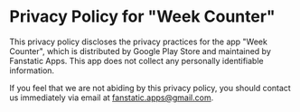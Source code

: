 # Privacy Policy for "Week Counter"
This privacy policy discloses the privacy practices for the app "Week Counter", which is distributed by Google Play Store and maintained by Fanstatic Apps. This app does not collect any personally identifiable information.

If you feel that we are not abiding by this privacy policy, you should contact us immediately via email at fanstatic.apps@gmail.com.